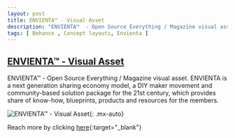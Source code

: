 ```yaml
---
layout: post
title: ENVIENTA™ - Visual Asset
description: "ENVIENTA™  - Open Source Everything / Magazine visual asset"
tags: [ Behance , Concept layouts, Envienta ]
---
```


## [ENVIENTA™ - Visual Asset](https://www.behance.net/gallery/95782739/Visual-asset)

ENVIENTA™  - Open Source Everything / Magazine visual asset. ENVIENTA is a next generation sharing economy model, a DIY maker movement and community-based solution package for the 21st century, which provides share of know-how, blueprints, products and resources for the members.


![ENVIENTA™ - Visual Asset](https://mir-s3-cdn-cf.behance.net/project_modules/1400/12c9c195782739.5e9f6ca87333a.jpg){: .mx-auto}

Reach more by clicking [here](https://www.behance.net/matemolnar88){:target="_blank"} 